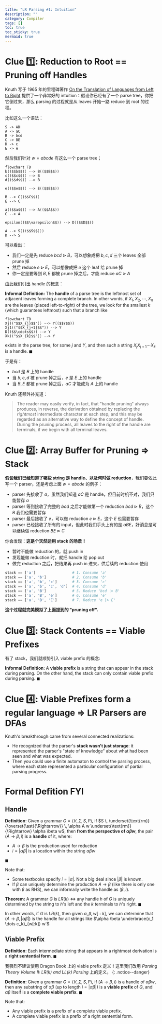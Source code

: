 ```yaml
---
title: "LR Parsing #1: Intuition"
description: ""
category: Compiler
tags: []
toc: true
toc_sticky: true
mermaid: true
---
```


# Clue 1️⃣: Reduction to Root == Pruning off Handles

Knuth 写于 1965 年的里程碑著作 [On the Translation of Languages from Left to Right](https://www.sciencedirect.com/science/article/pii/S0019995865904262) 提供了一个非常好的 intuition：假设你已经有了一个 parse tree，你把它倒过来，那么 parsing 的过程就是从 leaves 开始一路 reduce 到 root 的过程。 

比如这么一个语法：

```bnf
S -> AD
A -> aC
B -> bcd
C -> BE
D -> ε
E -> e
```

然后我们针对 $w = abcde$ 有这么一个 parse tree；

```mermaid
flowchart TD
b(($$b$$)) --> B(($$B$$))
c(($$c$$)) --> B
d(($$d$$)) --> B

e(($$e$$)) --> E(($$E$$))

B --> C(($$C$$))
E --> C

a(($$a$$)) --> A(($$A$$))
C --> A

epsilon(($$\varepsilon$$)) --> D(($$D$$))

A --> S((($$S$$)))
D --> S
```

可以看出：

- 我们一定是先 reduce $bcd \rhd B$，可以想象成把 $b,c,d$ 三个 leaves 全部 prune 掉
- 然后 reduce $e \rhd E$，可以想像成把 $e$ 这个 leaf 给 prune 掉
- 你一定是要等到 $B,E$ 都被 prune 掉之后，才能 reduce $aC \rhd A$

由此我们引出 handle 的概念：

**Informal Definition:** The **handle** of a parse tree is the leftmost set of adjacent leaves forming a complete branch. In other words, if $X_1, X_2, \cdots, X_n$ are the leaves (placed left-to-right) of the tree, we look for the smallest $k$ (which guarantees leftmost) such that a branch like 

```mermaid
flowchart TD
Xj(("$$X_{j}$$")) --> Y(($$Y$$))
Xj1(("$$X_{j+1}$$")) --> Y
D(($$\cdots$$)) --> Y
Xk(("$$X_{k}$$")) --> Y

```

exists in the parse tree, for some $j$ and $Y$, and then such a string $X_j X_{j+1} \cdots X_k$ is a handle. $\blacksquare$

于是有：

- $bcd$ 是 $B$ 上的 handle
- 当 $b,c,d$ 被 prune 掉之后，$e$ 是 $E$ 上的 handle
- 当 $B,E$ 都被 prune 掉之后，$aC$ 才能成为 $A$ 上的 handle

Knuth 还额外补充道：

> The reader may easily verify, in fact, that "handle pruning" always produces, in reverse, the derivation obtained by replacing the *rightmost* intermediate character at each step, and this may be regarded as an alternative way to define the concept of handle. During the pruning process, all leaves to the right of the handle are terminals, if we begin with all terminal leaves.
 
# Clue 2️⃣: Array Buffer for Pruning => Stack

**假设我们已经知道了哪些 string 是 handle、以及何时做 reduction**，我们要依此写一个 parser。还是考虑上面 $w = abcde$ 的例子：

- parser 先接收了 $a$，虽然我们知道 $aC$ 是 handle，但目前时机不对，我们只能暂存 $a$
- parser 等到接收了完整的 $bcd$ 之后才能做第一个 reduction $bcd \rhd B$，这个 $B$ 我们也需要暂存
- parser 最后接收了 $e$，可以做 reduction $e \rhd E$，这个 $E$ 也需要暂存
- parser 已经接收了所有的 input，但此时我们手头上有的是 $aBE$，好消息是可以继续做 reduction $BE \rhd C$

你会发现：**这是个天然适用 stack 的场景！**

- 暂时不能做 reduction 的，就 push in
- 发现能做 reduction 时，就把 handle 给 pop out
- 做完 reduction 之后，把结果再 push in 进来，供后续的 reduction 使用

```python
stack == ['a']                 # 1. Consume 'a'
stack == ['a', 'b']            # 2. Consume 'b'
stack == ['a', 'b', 'c']       # 3. Consume 'c'
stack == ['a', 'b', 'c', 'd']  # 4. Consume 'd'
stack == ['a', 'B']            # 5. Reduce 'bcd |> B'
stack == ['a', 'B', 'e']       # 6. Consume 'e'
stack == ['a', 'B', 'E']       # 7. Reduce 'e |> E'
```

**这个过程就完美模拟了上面提到的 "pruning off".**

# Clue 3️⃣: Stack Contents == Viable Prefixes

有了 stack，我们就顺势引入 viable prefix 的概念:

**Informal Definition:** A **viable prefix** is a string that can appear in the stack during parsing. On the other hand, the stack can only contain viable prefix during parsing. $\blacksquare$


# Clue 4️⃣: Viable Prefixes form a regular language => LR Parsers are DFAs

Knuth's breakthrough came from several connected realizations:

- He recognized that the parser's **stack wasn't just storage**: it represented the parser's "state of knowledge" about what had been seen and what was expected.
- Then you could use a finite automaton to control the parsing process, where each state represented a particular configuration of partial parsing progress.

# Formal Defition FYI

## Handle

**Definition:** Given a grammar $G=(V, \Sigma, S, P)$, if $S \, \underset{\text{rm}}{\overset{\ast}{\Rightarrow}} \, \alpha A w \underset{\text{rm}}{\Rightarrow} \alpha \beta w$, then **from the perspective of $\alpha \beta w$**, the pair $(A \to \beta, i)$ is a **handle** of it, where:

- $A \to \beta$ is the production used for reduction 
- $i = \vert \alpha \beta \vert$ is a location within the string $\alpha \beta w$

$\blacksquare$

Note that:

- Some textbooks specify $i = \vert \alpha \vert$. Not a big deal since $\vert \beta \vert$ is known.
- If $\beta$ can uniquely determine the production $A \to \beta$ (like there is only one with $\beta$ as RHS), we can informally write the handle as $(\beta, i)$.

**Theorem:** A grammar $G$ is $LR(k)$ $\iff$ any handle $h$ of $G$ is uniquely determined by the string to $h$'s left and the $k$ terminals to $h$'s right. $\blacksquare$

In other words, if $G$ is $LR(k)$, then given $\alpha, \beta, w[:k]$, we can determine that $(A \to \beta, \vert \alpha \beta \vert)$ is the handle for all strings like $\alpha \beta \underbrace{c_1 \dots c_k}_{w[:k]} w'$

## Viable Prefix

**Definition:** Each intermediate string that appears in a rightmost derivation is a **right sentential form**. $\blacksquare$

我强烈不建议使用 Dragon Book 上的 viable prefix 定义！这里我们改用 _Parsing Theory Volume II: LR(k) and LL(k) Parsing_ 上的定义。
{: .notice--danger}

**Definition:** Given a grammar $G=(V, \Sigma, S, P)$, if $(A \to \beta, i)$ is a handle of $\alpha \beta w$, then any substring of $\alpha \beta$ (up to length $i = \vert \alpha \beta \vert$) is a **viable prefix** of $G$, and $\alpha \beta$ itself is a **complete viable prefix**. $\blacksquare$

Note that:

- Any viable prefix is a prefix of a complete viable prefix.
- A complete viable prefix is a prefix of a right sentential form.